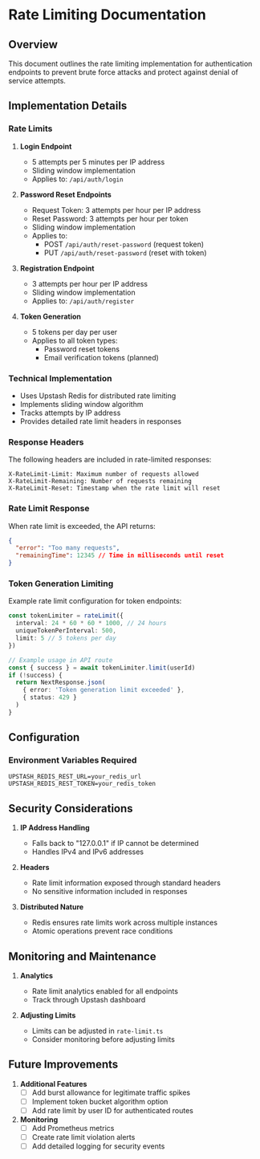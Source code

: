 # Rate Limiting Documentation

## Overview
This document outlines the rate limiting implementation for authentication endpoints to prevent brute force attacks and protect against denial of service attempts.

## Implementation Details

### Rate Limits

1. **Login Endpoint**
   - 5 attempts per 5 minutes per IP address
   - Sliding window implementation
   - Applies to: `/api/auth/login`

2. **Password Reset Endpoints**
   - Request Token: 3 attempts per hour per IP address
   - Reset Password: 3 attempts per hour per token
   - Sliding window implementation
   - Applies to:
     * POST `/api/auth/reset-password` (request token)
     * PUT `/api/auth/reset-password` (reset with token)

3. **Registration Endpoint**
   - 3 attempts per hour per IP address
   - Sliding window implementation
   - Applies to: `/api/auth/register`

4. **Token Generation**
   - 5 tokens per day per user
   - Applies to all token types:
     * Password reset tokens
     * Email verification tokens (planned)

### Technical Implementation

- Uses Upstash Redis for distributed rate limiting
- Implements sliding window algorithm
- Tracks attempts by IP address
- Provides detailed rate limit headers in responses

### Response Headers

The following headers are included in rate-limited responses:
```
X-RateLimit-Limit: Maximum number of requests allowed
X-RateLimit-Remaining: Number of requests remaining
X-RateLimit-Reset: Timestamp when the rate limit will reset
```

### Rate Limit Response

When rate limit is exceeded, the API returns:
```json
{
  "error": "Too many requests",
  "remainingTime": 12345 // Time in milliseconds until reset
}
```

### Token Generation Limiting

Example rate limit configuration for token endpoints:
```typescript
const tokenLimiter = rateLimit({
  interval: 24 * 60 * 60 * 1000, // 24 hours
  uniqueTokenPerInterval: 500,
  limit: 5 // 5 tokens per day
})

// Example usage in API route
const { success } = await tokenLimiter.limit(userId)
if (!success) {
  return NextResponse.json(
    { error: 'Token generation limit exceeded' },
    { status: 429 }
  )
}
```

## Configuration

### Environment Variables Required

```env
UPSTASH_REDIS_REST_URL=your_redis_url
UPSTASH_REDIS_REST_TOKEN=your_redis_token
```

## Security Considerations

1. **IP Address Handling**
   - Falls back to "127.0.0.1" if IP cannot be determined
   - Handles IPv4 and IPv6 addresses

2. **Headers**
   - Rate limit information exposed through standard headers
   - No sensitive information included in responses

3. **Distributed Nature**
   - Redis ensures rate limits work across multiple instances
   - Atomic operations prevent race conditions

## Monitoring and Maintenance

1. **Analytics**
   - Rate limit analytics enabled for all endpoints
   - Track through Upstash dashboard

2. **Adjusting Limits**
   - Limits can be adjusted in `rate-limit.ts`
   - Consider monitoring before adjusting limits

## Future Improvements

1. **Additional Features**
   - [ ] Add burst allowance for legitimate traffic spikes
   - [ ] Implement token bucket algorithm option
   - [ ] Add rate limit by user ID for authenticated routes

2. **Monitoring**
   - [ ] Add Prometheus metrics
   - [ ] Create rate limit violation alerts
   - [ ] Add detailed logging for security events
